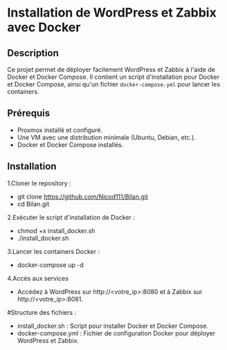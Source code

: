# Installation de WordPress et Zabbix avec Docker

## Description

Ce projet permet de déployer facilement WordPress et Zabbix à l'aide de Docker et Docker Compose. Il contient un script d'installation pour Docker et Docker Compose, ainsi qu'un fichier `docker-compose.yml` pour lancer les containers.

## Prérequis

- Proxmox installé et configuré.
- Une VM avec une distribution minimale (Ubuntu, Debian, etc.).
- Docker et Docker Compose installés.

## Installation

1.Cloner le repository :
   - git clone https://github.com/Nicod111/Bilan.git
   - cd Bilan.git

2.Exécuter le script d'installation de Docker :
   - chmod +x install_docker.sh
   - ./install_docker.sh

3.Lancer les containers Docker :
   - docker-compose up -d

4.Accès aux services
- Accédez à WordPress sur http://<votre_ip>:8080 et à Zabbix sur http://<votre_ip>:8081.


#Structure des fichiers :
- install_docker.sh : Script pour installer Docker et Docker Compose.
- docker-compose.yml : Fichier de configuration Docker pour déployer WordPress et Zabbix.

